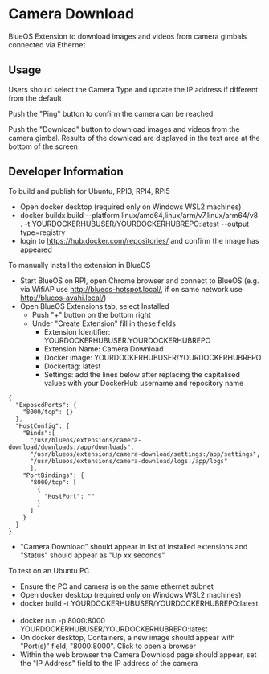 # Camera Download

BlueOS Extension to download images and videos from camera gimbals connected via Ethernet

## Usage

Users should select the Camera Type and update the IP address if different from the default

Push the "Ping" button to confirm the camera can be reached

Push the "Download" button to download images and videos from the camera gimbal.  Results of the download are displayed in the text area at the bottom of the screen

## Developer Information

To build and publish for Ubuntu, RPI3, RPI4, RPI5

- Open docker desktop (required only on Windows WSL2 machines)
- docker buildx build --platform linux/amd64,linux/arm/v7,linux/arm64/v8 . -t YOURDOCKERHUBUSER/YOURDOCKERHUBREPO:latest --output type=registry
- login to https://hub.docker.com/repositories/ and confirm the image has appeared

To manually install the extension in BlueOS

- Start BlueOS on RPI, open Chrome browser and connect to BlueOS (e.g. via WifiAP use http://blueos-hotspot.local/, if on same network use http://blueos-avahi.local/)
- Open BlueOS Extensions tab, select Installed
  - Push "+" button on the bottom right
  - Under "Create Extension" fill in these fields
    - Extension Identifier: YOURDOCKERHUBUSER.YOURDOCKERHUBREPO
    - Extension Name: Camera Download
    - Docker image: YOURDOCKERHUBUSER/YOURDOCKERHUBREPO
    - Dockertag: latest
    - Settings: add the lines below after replacing the capitalised values with your DockerHub username and repository name

```
{
  "ExposedPorts": {
    "8000/tcp": {}
  },
  "HostConfig": {
    "Binds":[
      "/usr/blueos/extensions/camera-download/downloads:/app/downloads",
      "/usr/blueos/extensions/camera-download/settings:/app/settings",
      "/usr/blueos/extensions/camera-download/logs:/app/logs"
      ],
    "PortBindings": {
      "8000/tcp": [
        {
          "HostPort": ""
        }
      ]
    }
  }
}
```

  - "Camera Download" should appear in list of installed extensions and "Status" should appear as "Up xx seconds"

To test on an Ubuntu PC

- Ensure the PC and camera is on the same ethernet subnet
- Open docker desktop (required only on Windows WSL2 machines)
- docker build -t YOURDOCKERHUBUSER/YOURDOCKERHUBREPO:latest .
- docker run -p 8000:8000 YOURDOCKERHUBUSER/YOURDOCKERHUBREPO:latest
- On docker desktop, Containers, a new image should appear with "Port(s)" field, "8000:8000".  Click to open a browser
- Within the web browser the Camera Download page should appear, set the "IP Address" field to the IP address of the camera
